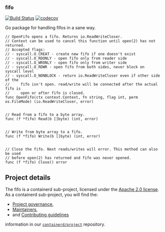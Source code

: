 ### fifo

[![Build Status](https://travis-ci.org/containerd/fifo.svg?branch=master)](https://travis-ci.org/containerd/fifo)
[![codecov](https://codecov.io/gh/containerd/fifo/branch/master/graph/badge.svg)](https://codecov.io/gh/containerd/fifo)

Go package for handling fifos in a sane way.

```
// OpenFifo opens a fifo. Returns io.ReadWriteCloser.
// Context can be used to cancel this function until open(2) has not returned.
// Accepted flags:
// - syscall.O_CREAT - create new fifo if one doesn't exist
// - syscall.O_RDONLY - open fifo only from reader side
// - syscall.O_WRONLY - open fifo only from writer side
// - syscall.O_RDWR - open fifo from both sides, never block on syscall level
// - syscall.O_NONBLOCK - return io.ReadWriteCloser even if other side of the
//     fifo isn't open. read/write will be connected after the actual fifo is
//     open or after fifo is closed.
func OpenFifo(ctx context.Context, fn string, flag int, perm os.FileMode) (io.ReadWriteCloser, error)


// Read from a fifo to a byte array.
func (f *fifo) Read(b []byte) (int, error)


// Write from byte array to a fifo.
func (f *fifo) Write(b []byte) (int, error)


// Close the fifo. Next reads/writes will error. This method can also be used
// before open(2) has returned and fifo was never opened.
func (f *fifo) Close() error 
```

## Project details

The fifo is a containerd sub-project, licensed under the [Apache 2.0 license](./LICENSE).
As a containerd sub-project, you will find the:

 * [Project governance](https://github.com/containerd/project/blob/master/GOVERNANCE.md),
 * [Maintainers](https://github.com/containerd/project/blob/master/MAINTAINERS),
 * and [Contributing guidelines](https://github.com/containerd/project/blob/master/CONTRIBUTING.md)

information in our [`containerd/project`](https://github.com/containerd/project) repository.
